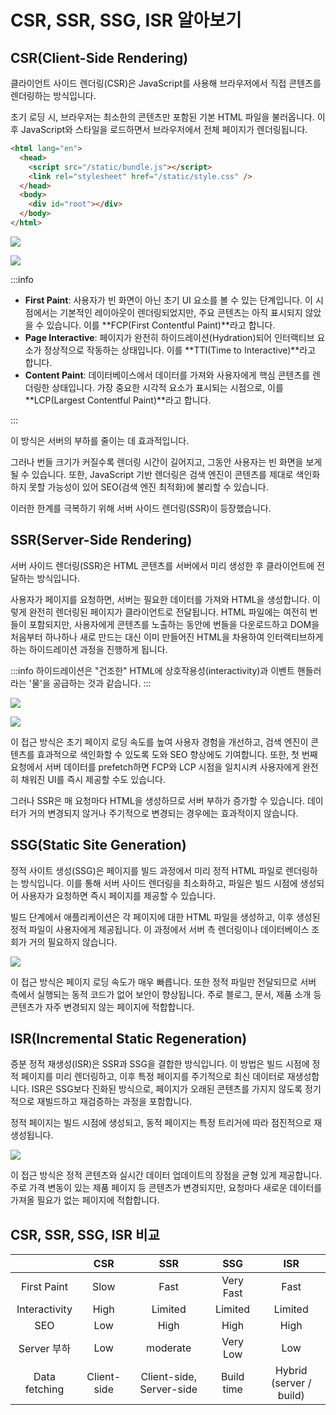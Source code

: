 # CSR, SSR, SSG, ISR 알아보기

## CSR(Client-Side Rendering)

클라이언트 사이드 렌더링(CSR)은 JavaScript를 사용해 브라우저에서 직접 콘텐츠를 렌더링하는 방식입니다.

초기 로딩 시, 브라우저는 최소한의 콘텐츠만 포함된 기본 HTML 파일을 불러옵니다. 이후 JavaScript와 스타일을 로드하면서 브라우저에서 전체 페이지가 렌더링됩니다.

```html
<html lang="en">
  <head>
    <script src="/static/bundle.js"></script>
    <link rel="stylesheet" href="/static/style.css" />
  </head>
  <body>
    <div id="root"></div>
  </body>
</html>
```

![](./assets/csr-work.svg)

![](./assets/csr-first-paint.png)

:::info

- **First Paint**: 사용자가 빈 화면이 아닌 초기 UI 요소를 볼 수 있는 단계입니다. 이 시점에서는 기본적인 레이아웃이 렌더링되었지만, 주요 콘텐츠는 아직 표시되지 않았을 수 있습니다. 이를 **FCP(First Contentful Paint)**라고 합니다.
- **Page Interactive**: 페이지가 완전히 하이드레이션(Hydration)되어 인터랙티브 요소가 정상적으로 작동하는 상태입니다. 이를 **TTI(Time to Interactive)**라고 합니다.
- **Content Paint**: 데이터베이스에서 데이터를 가져와 사용자에게 핵심 콘텐츠를 렌더링한 상태입니다. 가장 중요한 시각적 요소가 표시되는 시점으로, 이를 **LCP(Largest Contentful Paint)**라고 합니다.

:::

이 방식은 서버의 부하를 줄이는 데 효과적입니다.

그러나 번들 크기가 커질수록 렌더링 시간이 길어지고, 그동안 사용자는 빈 화면을 보게 될 수 있습니다. 또한, JavaScript 기반 렌더링은 검색 엔진이 콘텐츠를 제대로 색인화하지 못할 가능성이 있어 SEO(검색 엔진 최적화)에 불리할 수 있습니다.

이러한 한계를 극복하기 위해 서버 사이드 렌더링(SSR)이 등장했습니다.

## SSR(Server-Side Rendering)

서버 사이드 렌더링(SSR)은 HTML 콘텐츠를 서버에서 미리 생성한 후 클라이언트에 전달하는 방식입니다.

사용자가 페이지를 요청하면, 서버는 필요한 데이터를 가져와 HTML을 생성합니다. 이렇게 완전히 렌더링된 페이지가 클라이언트로 전달됩니다. HTML 파일에는 여전히 번들이 포함되지만, 사용자에게 콘텐츠를 노출하는 동안에 번들을 다운로드하고 DOM을 처음부터 하나하나 새로 만드는 대신 이미 만들어진 HTML을 차용하여 인터랙티브하게 하는 하이드레이션 과정을 진행하게 됩니다.

:::info
하이드레이션은 "건조한" HTML에 상호작용성(interactivity)과 이벤트 핸들러라는 '물'을 공급하는 것과 같습니다.
:::

![](./assets/ssr-work.svg)

![](./assets/ssr-first-paint.png)

이 접근 방식은 초기 페이지 로딩 속도를 높여 사용자 경험을 개선하고, 검색 엔진이 콘텐츠를 효과적으로 색인화할 수 있도록 도와 SEO 향상에도 기여합니다. 또한, 첫 번째 요청에서 서버 데이터를 prefetch하면 FCP와 LCP 시점을 일치시켜 사용자에게 완전히 채워진 UI를 즉시 제공할 수도 있습니다.

그러나 SSR은 매 요청마다 HTML을 생성하므로 서버 부하가 증가할 수 있습니다. 데이터가 거의 변경되지 않거나 주기적으로 변경되는 경우에는 효과적이지 않습니다.

## SSG(Static Site Generation)

정적 사이트 생성(SSG)은 페이지를 빌드 과정에서 미리 정적 HTML 파일로 렌더링하는 방식입니다. 이를 통해 서버 사이드 렌더링을 최소화하고, 파일은 빌드 시점에 생성되어 사용자가 요청하면 즉시 페이지를 제공할 수 있습니다.

빌드 단계에서 애플리케이션은 각 페이지에 대한 HTML 파일을 생성하고, 이후 생성된 정적 파일이 사용자에게 제공됩니다. 이 과정에서 서버 측 렌더링이나 데이터베이스 조회가 거의 필요하지 않습니다.

![](./assets/ssg-work.svg)

이 접근 방식은 페이지 로딩 속도가 매우 빠릅니다. 또한 정적 파일만 전달되므로 서버 측에서 실행되는 동적 코드가 없어 보안이 향상됩니다. 주로 블로그, 문서, 제품 소개 등 콘텐츠가 자주 변경되지 않는 페이지에 적합합니다.

## ISR(Incremental Static Regeneration)

증분 정적 재생성(ISR)은 SSR과 SSG을 결합한 방식입니다. 이 방법은 빌드 시점에 정적 페이지를 미리 렌더링하고, 이후 특정 페이지를 주기적으로 최신 데이터로 재생성합니다. ISR은 SSG보다 진화된 방식으로, 페이지가 오래된 콘텐츠를 가지지 않도록 정기적으로 재빌드하고 재검증하는 과정을 포함합니다.

정적 페이지는 빌드 시점에 생성되고, 동적 페이지는 특정 트리거에 따라 점진적으로 재생성됩니다.

![](./assets/isr-work.svg)

이 접근 방식은 정적 콘텐츠와 실시간 데이터 업데이트의 장점을 균형 있게 제공합니다. 주로 가격 변동이 있는 제품 페이지 등 콘텐츠가 변경되지만, 요청마다 새로운 데이터를 가져올 필요가 없는 페이지에 적합합니다.

## CSR, SSR, SSG, ISR 비교

|               |     CSR     |           SSR            |    SSG     |           ISR           |
| :-----------: | :---------: | :----------------------: | :--------: | :---------------------: |
|  First Paint  |    Slow     |           Fast           | Very Fast  |          Fast           |
| Interactivity |    High     |         Limited          |  Limited   |         Limited         |
|      SEO      |     Low     |           High           |    High    |          High           |
|  Server 부하  |     Low     |         moderate         |  Very Low  |           Low           |
| Data fetching | Client-side | Client-side, Server-side | Build time | Hybrid (server / build) |
